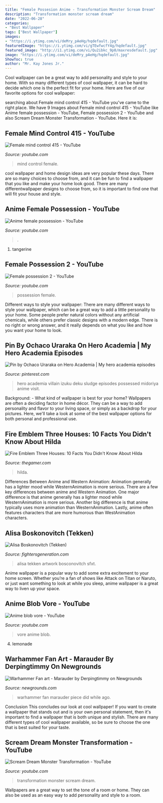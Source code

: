 ```yaml
---
title: "Female Possesion Anime - Transformation Monster Scream Dream"
description: "Transformation monster scream dream"
date: "2022-06-28"
categories:
- "Best Wallpaper"
tags: ["Best Wallpaper"]
images:
- "https://i.ytimg.com/vi/deMry_pAeHg/hqdefault.jpg"
featuredImage: "https://i.ytimg.com/vi/gTEwfwcfY4g/hqdefault.jpg"
featured_image: "http://i1.ytimg.com/vi/Qu2ibkc_9p0/maxresdefault.jpg"
image: "https://i.ytimg.com/vi/deMry_pAeHg/hqdefault.jpg"
ShowToc: true
author: "Mr. Kay Jones Jr."
---
```



Cool wallpaper can be a great way to add personality and style to your home. With so many different types of cool wallpaper, it can be hard to decide which one is the perfect fit for your home. Here are five of our favorite options for cool wallpaper: 

	

		
searching about Female mind control 415 - YouTube you've came to the right place. We have 9 Images about Female mind control 415 - YouTube like Anime female possession - YouTube, Female possession 2 - YouTube and also Scream Dream Monster Transformation - YouTube. Here it is:
		
    
## Female Mind Control 415 - YouTube

<img loading=lazy src="https://i.ytimg.com/vi/deMry_pAeHg/hqdefault.jpg" onerror="this.onerror=null;this.src='https://tse1.mm.bing.net/th?id=OIP.oAvDAourCSBmPPO1mVyV7QHaFj&amp;pid=15.1';" alt="Female mind control 415 - YouTube">

_Source: youtube.com_

>mind control female. 

	

cool wallpaper and home design ideas are very popular these days. There are so many choices to choose from, and it can be fun to find a wallpaper that you like and make your home look good. There are many differentwallpaper designs to choose from, so it is important to find one that will fit your house and style.

    
## Anime Female Possession - YouTube

<img loading=lazy src="https://i.ytimg.com/vi/gTEwfwcfY4g/hqdefault.jpg" onerror="this.onerror=null;this.src='https://tse1.mm.bing.net/th?id=OIP.EWlhVRV37D2hYski3zhfBwHaFj&amp;pid=15.1';" alt="Anime female possession - YouTube">

_Source: youtube.com_

>. 

	

1. tangerine 

    
## Female Possession 2 - YouTube

<img loading=lazy src="https://i.ytimg.com/vi/v7T0uf1IGrg/hqdefault.jpg" onerror="this.onerror=null;this.src='https://tse4.mm.bing.net/th?id=OIP.VH6-qmA8PGmIbBWHRwTdagHaFj&amp;pid=15.1';" alt="Female possession 2 - YouTube">

_Source: youtube.com_

>possession female. 

	

Different ways to style your wallpaper:
There are many different ways to style your wallpaper, which can be a great way to add a little personality to your home. Some people prefer natural colors without any artificial chemicals, while others prefer classic designs with a modern edge. There is no right or wrong answer, and it really depends on what you like and how you want your home to look.

    
## Pin By Ochaco Uraraka On Hero Academia | My Hero Academia Episodes

<img loading=lazy src="https://i.pinimg.com/736x/32/54/ca/3254cabd1fb8f03f5e0675730b4dcb3a.jpg" onerror="this.onerror=null;this.src='https://tse2.mm.bing.net/th?id=OIP.YRcPryt4B9bvnmivkJFZeQHaKk&amp;pid=15.1';" alt="Pin by Ochaco Uraraka on Hero Academia | My hero academia episodes">

_Source: pinterest.com_

>hero academia villain izuku deku sludge episodes possessed midoriya anime visit. 

	

Background: - What kind of wallpaper is best for your home?
Wallpapers are often a deciding factor in home décor. They can be a way to add personality and flavor to your living space, or simply as a backdrop for your pictures. Here, we'll take a look at some of the best wallpaper options for both personal and professional use.

    
## Fire Emblem Three Houses: 10 Facts You Didn&#039;t Know About Hilda

<img loading=lazy src="https://static0.thegamerimages.com/wordpress/wp-content/uploads/2020/01/Fire-Emblem-Three-Houses-Hilda-S-Support.jpg" onerror="this.onerror=null;this.src='https://tse1.mm.bing.net/th?id=OIP.vuYlbrzSMdtz0eYDtTCjSgHaD5&amp;pid=15.1';" alt="Fire Emblem Three Houses: 10 Facts You Didn&#039;t Know About Hilda">

_Source: thegamer.com_

>hilda. 

	

Differences Between Anime and Western Animation: Animation generally has a lighter mood while WesternAnimation is more serious.
There are a few key differences between anime and Western Animation. One major difference is that anime generally has a lighter mood while WesternAnimation is more serious. Another big difference is that anime typically uses more animation than WesternAnimation. Lastly, anime often features characters that are more humorous than WestAnimation characters.

    
## Alisa Boskonovitch (Tekken)

<img loading=lazy src="http://fightersgeneration.com/nx2/char/sfxtk/alisa-sfxtekken-artwork.jpg" onerror="this.onerror=null;this.src='https://tse1.mm.bing.net/th?id=OIP.1MU0YdncgXI4gI0OPrVQOAHaKO&amp;pid=15.1';" alt="Alisa Boskonovitch (Tekken)">

_Source: fightersgeneration.com_

>alisa tekken artwork bosconovitch sfxt. 

	

Anime wallpaper is a popular way to add some extra excitement to your home screen. Whether you’re a fan of shows like Attack on Titan or Naruto, or just want something to look at while you sleep, anime wallpaper is a great way to liven up your space.

    
## Anime Blob Vore - YouTube

<img loading=lazy src="http://i1.ytimg.com/vi/Qu2ibkc_9p0/maxresdefault.jpg" onerror="this.onerror=null;this.src='https://tse4.mm.bing.net/th?id=OIP.CIy_zd4hurSEJUpHP38TIgHaEK&amp;pid=15.1';" alt="Anime blob vore - YouTube">

_Source: youtube.com_

>vore anime blob. 

	

4. lemonade 

    
## Warhammer Fan Art - Marauder By Derpingtimmy On Newgrounds

<img loading=lazy src="https://art.ngfiles.com/images/252000/252353_derpingtimmy_warhammer-fan-art-marauder.png?f1370793712" onerror="this.onerror=null;this.src='https://tse2.mm.bing.net/th?id=OIP.LWne1cRInmNJppcZMo8P-QHaOM&amp;pid=15.1';" alt="Warhammer Fan art - Marauder by Derpingtimmy on Newgrounds">

_Source: newgrounds.com_

>warhammer fan marauder piece did while ago. 

	

Conclusion
This concludes our look at cool wallpaper! If you want to create a wallpaper that stands out and is your own personal statement, then it's important to find a wallpaper that is both unique and stylish. There are many different types of cool wallpaper available, so be sure to choose the one that is best suited for your taste.

    
## Scream Dream Monster Transformation - YouTube

<img loading=lazy src="http://i1.ytimg.com/vi/ZkoudovHMwQ/maxresdefault.jpg" onerror="this.onerror=null;this.src='https://tse3.mm.bing.net/th?id=OIP.gzxxDaiD1cRHTNpuTvnK1wHaEK&amp;pid=15.1';" alt="Scream Dream Monster Transformation - YouTube">

_Source: youtube.com_

>transformation monster scream dream. 

	

Wallpapers are a great way to set the tone of a room or home. They can also be used as an easy way to add personality and style to a room.

